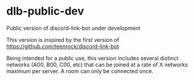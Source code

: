 # dlb-public-dev

Public version of discord-link-bot under development

This version is inspired by the first version of https://github.com/teenrock/discord-link-bot

Being intended for a public use, this version includes several distinct networks (A00, B00, C00, etc)
that can be joined at a rate of X networks maximum per server.
A room can only be connected once.
